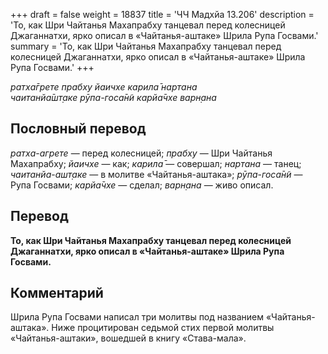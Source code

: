 +++
draft = false
weight = 18837
title = 'ЧЧ Мадхйа 13.206'
description = 'То, как Шри Чайтанья Махапрабху танцевал перед колесницей Джаганнатхи, ярко описал в «Чайтанья-аштаке» Шрила Рупа Госвами.'
summary = 'То, как Шри Чайтанья Махапрабху танцевал перед колесницей Джаганнатхи, ярко описал в «Чайтанья-аштаке» Шрила Рупа Госвами.'
+++

_ратха̄грете прабху йаичхе карила̄ нартана  
чаитанйа̄шт̣аке рӯпа-госа̄н̃и карйа̄чхе варн̣ана_

## Пословный перевод

_ратха_\-_агрете_ — перед колесницей; _прабху_ — Шри Чайтанья Махапрабху; _йаичхе_ — как; _карила̄_ — совершал; _нартана_ — танец; _чаитанйа_\-_ашт̣аке_ — в молитве «Чайтанья-аштака»; _рӯпа_\-_госа̄н̃и_ — Рупа Госвами; _карйа̄чхе_ — сделал; _варн̣ана_ — живо описал.

## Перевод

**То, как Шри Чайтанья Махапрабху танцевал перед колесницей Джаганнатхи, ярко описал в «Чайтанья-аштаке» Шрила Рупа Госвами.**

## Комментарий

Шрила Рупа Госвами написал три молитвы под названием «Чайтанья-аштака». Ниже процитирован седьмой стих первой молитвы «Чайтанья-аштаки», вошедшей в книгу «Става-мала».
